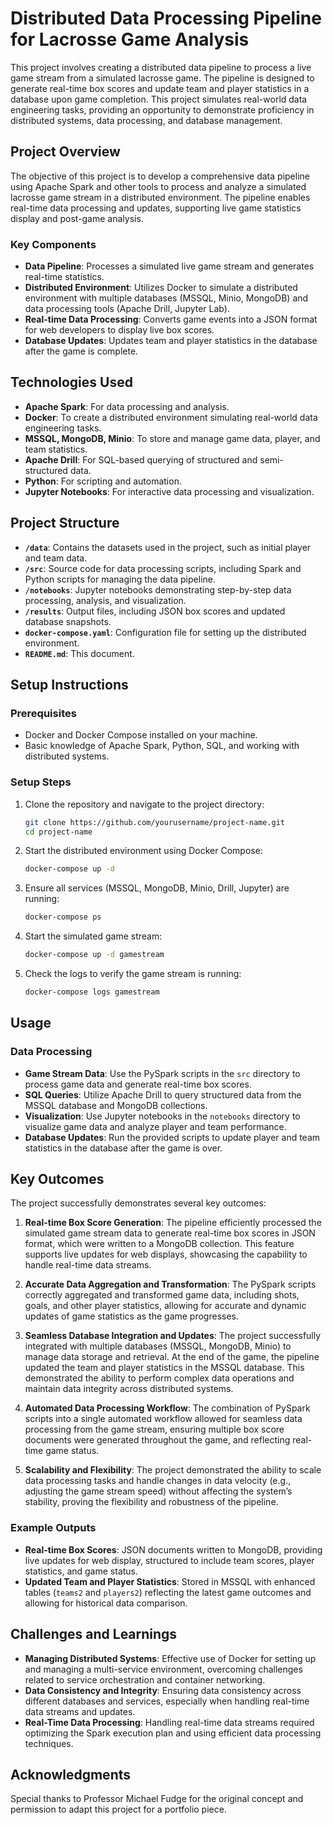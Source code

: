 # Distributed Data Processing Pipeline for Lacrosse Game Analysis

This project involves creating a distributed data pipeline to process a live game stream from a simulated lacrosse game. The pipeline is designed to generate real-time box scores and update team and player statistics in a database upon game completion. This project simulates real-world data engineering tasks, providing an opportunity to demonstrate proficiency in distributed systems, data processing, and database management.

## Project Overview

The objective of this project is to develop a comprehensive data pipeline using Apache Spark and other tools to process and analyze a simulated lacrosse game stream in a distributed environment. The pipeline enables real-time data processing and updates, supporting live game statistics display and post-game analysis.

### Key Components

- **Data Pipeline**: Processes a simulated live game stream and generates real-time statistics.
- **Distributed Environment**: Utilizes Docker to simulate a distributed environment with multiple databases (MSSQL, Minio, MongoDB) and data processing tools (Apache Drill, Jupyter Lab).
- **Real-time Data Processing**: Converts game events into a JSON format for web developers to display live box scores.
- **Database Updates**: Updates team and player statistics in the database after the game is complete.

## Technologies Used

- **Apache Spark**: For data processing and analysis.
- **Docker**: To create a distributed environment simulating real-world data engineering tasks.
- **MSSQL, MongoDB, Minio**: To store and manage game data, player, and team statistics.
- **Apache Drill**: For SQL-based querying of structured and semi-structured data.
- **Python**: For scripting and automation.
- **Jupyter Notebooks**: For interactive data processing and visualization.

## Project Structure

- **`/data`**: Contains the datasets used in the project, such as initial player and team data.
- **`/src`**: Source code for data processing scripts, including Spark and Python scripts for managing the data pipeline.
- **`/notebooks`**: Jupyter notebooks demonstrating step-by-step data processing, analysis, and visualization.
- **`/results`**: Output files, including JSON box scores and updated database snapshots.
- **`docker-compose.yaml`**: Configuration file for setting up the distributed environment.
- **`README.md`**: This document.

## Setup Instructions

### Prerequisites

- Docker and Docker Compose installed on your machine.
- Basic knowledge of Apache Spark, Python, SQL, and working with distributed systems.

### Setup Steps

1. Clone the repository and navigate to the project directory:

    ```bash
    git clone https://github.com/yourusername/project-name.git
    cd project-name
    ```

2. Start the distributed environment using Docker Compose:

    ```bash
    docker-compose up -d
    ```

3. Ensure all services (MSSQL, MongoDB, Minio, Drill, Jupyter) are running:

    ```bash
    docker-compose ps
    ```

4. Start the simulated game stream:

    ```bash
    docker-compose up -d gamestream
    ```

5. Check the logs to verify the game stream is running:

    ```bash
    docker-compose logs gamestream
    ```

## Usage

### Data Processing

- **Game Stream Data**: Use the PySpark scripts in the `src` directory to process game data and generate real-time box scores.
- **SQL Queries**: Utilize Apache Drill to query structured data from the MSSQL database and MongoDB collections.
- **Visualization**: Use Jupyter notebooks in the `notebooks` directory to visualize game data and analyze player and team performance.
- **Database Updates**: Run the provided scripts to update player and team statistics in the database after the game is over.

## Key Outcomes

The project successfully demonstrates several key outcomes:

1. **Real-time Box Score Generation**: The pipeline efficiently processed the simulated game stream data to generate real-time box scores in JSON format, which were written to a MongoDB collection. This feature supports live updates for web displays, showcasing the capability to handle real-time data streams.

2. **Accurate Data Aggregation and Transformation**: The PySpark scripts correctly aggregated and transformed game data, including shots, goals, and other player statistics, allowing for accurate and dynamic updates of game statistics as the game progresses.

3. **Seamless Database Integration and Updates**: The project successfully integrated with multiple databases (MSSQL, MongoDB, Minio) to manage data storage and retrieval. At the end of the game, the pipeline updated the team and player statistics in the MSSQL database. This demonstrated the ability to perform complex data operations and maintain data integrity across distributed systems.

4. **Automated Data Processing Workflow**: The combination of PySpark scripts into a single automated workflow allowed for seamless data processing from the game stream, ensuring multiple box score documents were generated throughout the game, and reflecting real-time game status.

5. **Scalability and Flexibility**: The project demonstrated the ability to scale data processing tasks and handle changes in data velocity (e.g., adjusting the game stream speed) without affecting the system’s stability, proving the flexibility and robustness of the pipeline.

### Example Outputs

- **Real-time Box Scores**: JSON documents written to MongoDB, providing live updates for web display, structured to include team scores, player statistics, and game status.
- **Updated Team and Player Statistics**: Stored in MSSQL with enhanced tables (`teams2` and `players2`) reflecting the latest game outcomes and allowing for historical data comparison.

## Challenges and Learnings

- **Managing Distributed Systems**: Effective use of Docker for setting up and managing a multi-service environment, overcoming challenges related to service orchestration and container networking.
- **Data Consistency and Integrity**: Ensuring data consistency across different databases and services, especially when handling real-time data streams and updates.
- **Real-Time Data Processing**: Handling real-time data streams required optimizing the Spark execution plan and using efficient data processing techniques.

## Acknowledgments

Special thanks to Professor Michael Fudge for the original concept and permission to adapt this project for a portfolio piece.
